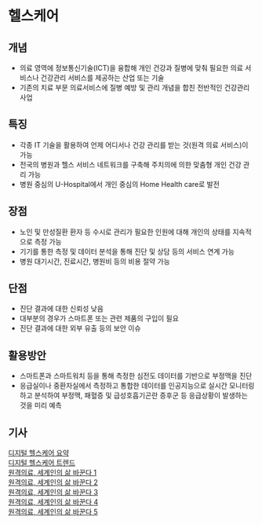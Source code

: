 # 헬스케어
## 개념
- 의료 영역에 정보통신기술(ICT)을 융합해 개인 건강과 질병에 맞춰 필요한 의료 서비스나 건강관리 서비스를 제공하는 산업 또는 기술
- 기존의 치료 부문 의료서비스에 질병 예방 및 관리 개념을 합친 전반적인 건강관리 사업

## 특징
- 각종 IT 기술을 활용하여 언제 어디서나 건강 관리를 받는 것(원격 의료 서비스)이 가능
- 전국의 병원과 헬스 서비스 네트워크를 구축해 주치의에 의한 맞춤형 개인 건강 관리 가능
- 병원 중심의 U-Hospital에서 개인 중심의 Home Health care로 발전

## 장점
- 노인 및 만성질환 환자 등 수시로 관리가 필요한 인원에 대해 개인의 상태를 지속적으로 측정 가능
- 기기를 통한 측정 및 데이터 분석을 통해 진단 및 상담 등의 서비스 연계 가능
- 병원 대기시간, 진료시간, 병원비 등의 비용 절약 가능

## 단점
- 진단 결과에 대한 신뢰성 낮음
- 대부분의 경우가 스마트폰 또는 관련 제품의 구입이 필요
- 진단 결과에 대한 외부 유출 등의 보안 이슈

## 활용방안
- 스마트폰과 스마트워치 등을 통해 측정한 심전도 데이터를 기반으로 부정맥을 진단
- 응급실이나 중환자실에서 측정하고 통합한 데이터를 인공지능으로 실시간 모니터링하고 분석하여 부정맥, 패혈증 및 급성호흡기곤란 증후군 등 응급상황이 발생하는 것을 미리 예측

## 기사
[디지털 헬스케어 요약](https://eiec.kdi.re.kr/publish/reviewView.do?idx=58&ridx=5&fcode=000020003600002)  
[디지털 헬스케어 트렌드](http://www.whosaeng.com/133139)  
[원격의료, 세계인의 삶 바꾼다 1](https://kormedi.com/1537026/%EC%BD%94%EB%A1%9C%EB%82%9819%EB%A1%9C-%EB%B9%97%EC%9E%A5-%EC%97%B4%EB%A6%B0-%EC%9B%90%EA%B2%A9%EC%9D%98%EB%A3%8C%ED%95%9C%EA%B5%AD%EC%9D%80-%EC%97%AC%EC%A0%84%ED%9E%88-%EA%B7%9C%EC%A0%9C/)  
[원격의료, 세계인의 삶 바꾼다 2](https://kormedi.com/1539058/%EA%B5%AC%EB%8D%94%EA%B8%B0-%EB%AC%B4%EC%84%9C%EC%9B%8C-%EC%9E%A5-%EB%AA%BB-%EB%8B%B4%EA%B7%B8%EB%8A%94-%ED%95%9C%EA%B5%AD-%EC%9B%90%EA%B2%A9%EC%9D%98%EB%A3%8C-%ED%9B%84%EC%A7%84%EA%B5%AD-%EC%A0%84/)  
[원격의료, 세계인의 삶 바꾼다 3](https://kormedi.com/1541056/%EB%B0%B0-%EC%95%84%ED%94%8C-%EB%95%8C%EB%8F%84-%EC%98%A8%EB%9D%BC%EC%9D%B8-%EC%A7%84%EB%A3%8C%EB%A5%BC-%EC%9D%B8%EB%8B%88-%EC%9B%90%EA%B2%A9%EC%9D%98%EB%A3%8C-%EB%B9%9B%EA%B3%BC-%EA%B7%B8/)  
[원격의료, 세계인의 삶 바꾼다 4](https://kormedi.com/1543067/%EC%B4%88%EC%A7%84%EB%B6%80%ED%84%B0-%EC%A7%91%EC%97%90%EC%84%9C-%EC%98%A8%EB%9D%BC%EC%9D%B8-%EC%A0%84%EB%A9%B4%EA%B0%9C%EB%B0%A9-%E6%97%A5-%EC%9D%98%EB%A3%8C%EB%8A%94/)  
[원격의료, 세계인의 삶 바꾼다 5](https://kormedi.com/1544298/%E6%97%A5-%EC%98%A8%EB%9D%BC%EC%9D%B8-%EC%9D%98%EB%A3%8C-%EC%98%A4%EC%A7%84%EC%B1%85%EC%9E%84%C2%B7%EC%88%98%EA%B0%80-%EB%AC%B8%EC%A0%9C-%EC%96%B4%EB%96%BB%EA%B2%8C/)  

